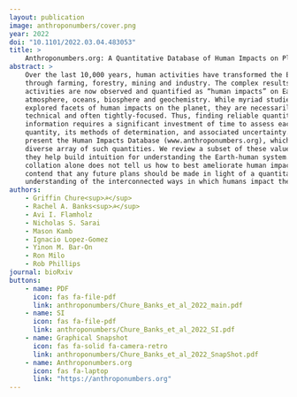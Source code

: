```yaml
---
layout: publication
image: anthroponumbers/cover.png
year: 2022
doi: "10.1101/2022.03.04.483053"
title: >
    Anthroponumbers.org: A Quantitative Database of Human Impacts on Planet Earth 
abstract: >
    Over the last 10,000 years, human activities have transformed the Earth
    through farming, forestry, mining and industry. The complex results of these
    activities are now observed and quantified as “human impacts” on Earth’s
    atmosphere, oceans, biosphere and geochemistry. While myriad studies have
    explored facets of human impacts on the planet, they are necessarily
    technical and often tightly-focused. Thus, finding reliable quantitative
    information requires a significant investment of time to assess each
    quantity, its methods of determination, and associated uncertainty. We
    present the Human Impacts Database (www.anthroponumbers.org), which houses a
    diverse array of such quantities. We review a subset of these values and how
    they help build intuition for understanding the Earth-human system. While
    collation alone does not tell us how to best ameliorate human impacts, we
    contend that any future plans should be made in light of a quantitative
    understanding of the interconnected ways in which humans impact the planet. 
authors:
    - Griffin Chure<sup>☭</sup>
    - Rachel A. Banks<sup>☭</sup>
    - Avi I. Flamholz
    - Nicholas S. Sarai
    - Mason Kamb
    - Ignacio Lopez-Gomez
    - Yinon M. Bar-On
    - Ron Milo
    - Rob Phillips
journal: bioRxiv
buttons:
    - name: PDF
      icon: fas fa-file-pdf
      link: anthroponumbers/Chure_Banks_et_al_2022_main.pdf
    - name: SI
      icon: fas fa-file-pdf
      link: anthroponumbers/Chure_Banks_et_al_2022_SI.pdf
    - name: Graphical Snapshot 
      icon: fas fa-solid fa-camera-retro
      link: anthroponumbers/Chure_Banks_et_al_2022_SnapShot.pdf
    - name: Anthroponumbers.org 
      icon: fas fa-laptop
      link: "https://anthroponumbers.org"
---
```

